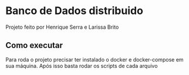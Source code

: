 # Banco de Dados distribuido

Projeto feito por Henrique Serra e Larissa Brito

## Como executar

Para roda o projeto precisar ter instalado o docker e docker-compose em sua máquina. Após isso basta rodar os scripts de cada arquivo

